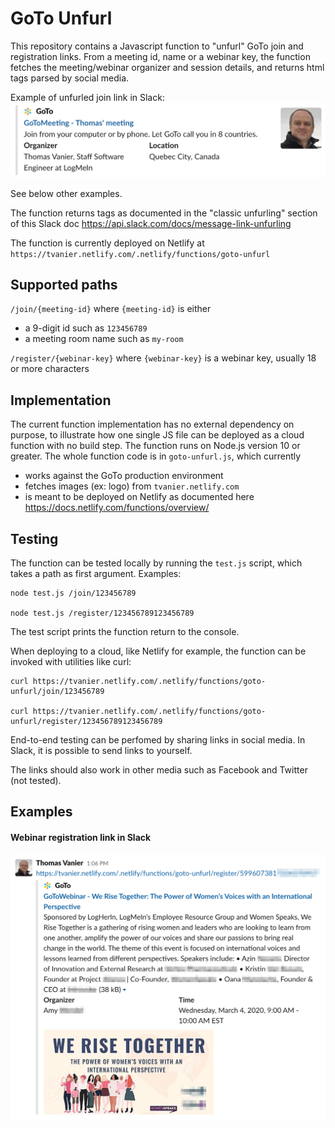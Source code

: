 # GoTo Unfurl

This repository contains a Javascript function to "unfurl" GoTo join and registration links. From a meeting id, name or a webinar key, the function fetches the meeting/webinar organizer and session details, and returns html tags parsed by social media.

Example of unfurled join link in Slack:<br>
<img src="doc/img/join-gotomeeting.png" width="600" />

See below other examples.

The function returns tags as documented in the "classic unfurling" section of this Slack doc
https://api.slack.com/docs/message-link-unfurling

The function is currently deployed on Netlify at `https://tvanier.netlify.com/.netlify/functions/goto-unfurl`

## Supported paths

`/join/{meeting-id}` where `{meeting-id}` is either
- a 9-digit id such as `123456789`
- a meeting room name such as `my-room`

`/register/{webinar-key}` where `{webinar-key}` is a webinar key, usually 18 or more characters

## Implementation

The current function implementation has no external dependency on purpose, to illustrate how one single JS file can be deployed as a cloud function with no build step. The function runs on Node.js version 10 or greater.
The whole function code is in `goto-unfurl.js`, which currently
- works against the GoTo production environment
- fetches images (ex: logo) from `tvanier.netlify.com`
- is meant to be deployed on Netlify as documented here
https://docs.netlify.com/functions/overview/

## Testing

The function can be tested locally by running the `test.js` script, which takes a path as first argument. Examples:
```
node test.js /join/123456789

node test.js /register/123456789123456789
```

The test script prints the function return to the console.

When deploying to a cloud, like Netlify for example, the function can be invoked with utilities like curl:

```
curl https://tvanier.netlify.com/.netlify/functions/goto-unfurl/join/123456789

curl https://tvanier.netlify.com/.netlify/functions/goto-unfurl/register/123456789123456789
```

End-to-end testing can be perfomed by sharing links in social media. In Slack, it is possible to send links to yourself.

The links should also work in other media such as Facebook and Twitter (not tested).

## Examples

#### Webinar registration link in Slack

<img src="doc/img/register-gotowebinar.png" width="600" />
